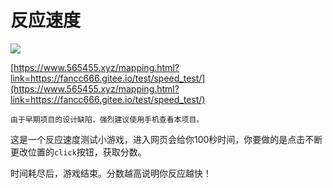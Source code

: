 # 反应速度

![](https://s2.loli.net/2025/06/19/xZ3FOHXpKBs56vn.png)

[https://www.565455.xyz/mapping.html?link=https://fancc666.gitee.io/test/speed_test/](https://www.565455.xyz/mapping.html?link=https://fancc666.gitee.io/test/speed_test/)

```{warning}
由于早期项目的设计缺陷，强烈建议使用手机查看本项目。
```

这是一个反应速度测试小游戏，进入网页会给你100秒时间，你要做的是点击不断更改位置的`click`按钮，获取分数。

时间耗尽后，游戏结束。分数越高说明你反应越快！